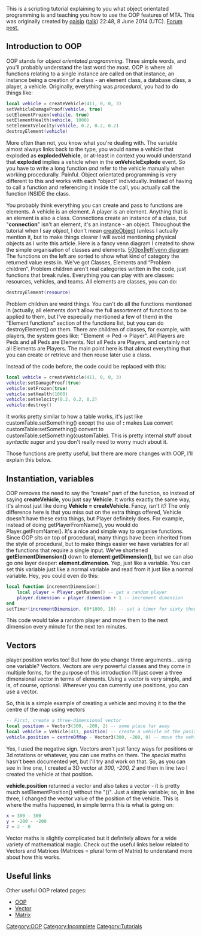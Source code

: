 This is a scripting tutorial explaining to you what object orientated programming is and teaching you how to use the OOP features of MTA. This was originally created by [qaisjp](/docs/user-qais.md "wikilink") ([talk](/docs/user_talk-qais.md "wikilink")) 22:48, 8 June 2014 (UTC). [Forum post.](http://forum.mtasa.com/viewtopic.php?f=148&t=76388)

Introduction to OOP
-------------------

OOP stands for *object orientated programming*. Three simple words, and you'll probably understand the last word the most. OOP is where all functions relating to a single instance are called on that instance, an instance being a creation of a class - an element class, a database class, a player, a vehicle. Originally, everything was *procedural*, you had to do things like:

``` lua
local vehicle = createVehicle(411, 0, 0, 3)
setVehicleDamageProof(vehicle, true)
setElementFrozen(vehicle, true)
setElementHealth(vehicle, 1000)
setElementVelocity(vehicle, 0.2, 0.2, 0.2)
destroyElement(vehicle)
```

More often than not, you know what you're dealing with. The variable almost always links back to the type, you would name a vehicle that exploded as **explodedVehicle**, or at-least in context you would understand that **exploded** implies a vehicle when in the **onVehicleExplode** event. So you have to write a long function *and* refer to the vehicle manually when working procedurally. Painful. Object orientated programming is very different to this and works with each “object” individually. Instead of having to call a function and referencing it inside the call, you actually call the function INSIDE the class.

You probably think everything you can create and pass to functions are elements. A vehicle is an element. A player is an element. Anything that is an element is also a class. Connections create an instance of a class, but "**connection**" isn't an element, it's an instance - an object. Throughout the tutorial when I say *object*, I don't mean [createObject](/docs/createobject.md "wikilink") (unless I actually mention it, but to make things clearer I will avoid mentioning physical objects as I write this article. Here is a fancy venn diagram I created to show the simple organisation of classes and elements. [500px|left|venn diagram](/docs/file-classes,_elements_and_problem_children.png.md "wikilink") The functions on the left are sorted to show what kind of category the returned value rests in. We've got Classes, Elements and “Problem children”. Problem children aren't real categories written in the code, just functions that break rules. Everything you can play with are classes: resources, vehicles, and teams. All elements are classes, you can do:

``` lua
destroyElement(resource)
```

Problem children are weird things. You can't do all the functions mentioned in (actually, all elements don't allow the full assortment of functions to be applied to them, but I've especially mentioned a few of them) in the “Element functions” section of the functions list, but you can do destroyElement() on them. There are children of classes, for example, with players, the system goes like: ''Element -&gt; Ped -&gt; Player". All Players are Peds and all Peds are Elements. Not all Peds are Players, and certainly not all Elements are Players. The main point here is that almost everything that you can create or retrieve and then reuse later use a class.

Instead of the code before, the code could be replaced with this:

``` lua
local vehicle = createVehicle(411, 0, 0, 3)
vehicle:setDamageProof(true)
vehicle:setFrozen(true)
vehicle:setHealth(1000)
vehicle:setVelocity(0.2, 0.2, 0.2)
vehicle:destroy()
```

It works pretty similar to how a table works, it's just like customTable.setSomething() except the use of **:** makes Lua convert customTable:setSomething() convert to customTable.setSomething(customTable). This is pretty internal stuff about *syntactic sugar* and you don't really need to worry much about it.

Those functions are pretty useful, but there are more changes with OOP, I'll explain this below.

Instantiation, variables
------------------------

OOP removes the need to say the “create” part of the function, so instead of saying **createVehicle**, you just say **Vehicle**. It works exactly the same way, it's almost just like doing **Vehicle = createVehicle**. Fancy, isn't it? The only difference here is that you miss out on the extra things offered, Vehicle doesn't have these extra things, but Player definitely does. For example, instead of doing getPlayerFromName(), you would do Player.getFromName(). It's a nice and simple way to organise functions. Since OOP sits on top of procedural, many things have been inherited from the style of procedural, but to make things easier we have variables for all the functions that require a single input. We've shortened **getElementDimension()** down to **element:getDimension()**, but we can also go one layer deeper: **element.dimension**. Yep, just like a variable. You can set this variable just like a normal variable and read from it just like a normal variable. Hey, you could even do this:

``` lua
local function incrementDimension()
    local player = Player.getRandom() -- get a random player
    player.dimension = player.dimension + 1 -- increment dimension
end
setTimer(incrementDimension, 60*1000, 10) -- set a timer for sixty thousand milliseconds, sixty seconds, one minute
```

This code would take a random player and move them to the next dimension every minute for the next ten minutes.

Vectors
-------

player.position works too! But how do you change three arguments... using one variable? Vectors. Vectors are very powerful classes and they come in multiple forms, for the purpose of this introduction I'll just cover a three dimensional vector in terms of elements. Using a vector is very simple, and is, of course, optional. Wherever you can currently use positions, you can use a vector.

So, this is a simple example of creating a vehicle and moving it to the the centre of the map using vectors

``` lua
-- First, create a three-dimensional vector
local position = Vector3(300, -200, 2) -- some place far away
local vehicle = Vehicle(411, position) -- create a vehicle at the position
vehicle.position = centreOfMap - Vector3(300, -200, 0) -- move the vehicle two units above the center of the map
```

Yes, I used the negative sign. Vectors aren't just fancy ways for positions or 3d rotations or whatever, you can use maths on them. The *special* maths hasn't been documented yet, but I'll try and work on that. So, as you can see in line one, I created a 3D vector at *300, -200, 2* and then in line two I created the vehicle at that position.

**vehicle.position** returned a vector and also takes a vector - it is pretty much setElementPosition() without the "()". Just a simple variable; so, in line three, I changed the vector value of the position of the vehicle. This is where the maths happened, in simple terms this is what is going on:

``` lua
x = 300 - 300
y = -200 - -200
z = 2 - 0
```

Vector maths is slightly complicated but it definitely allows for a wide variety of mathematical magic. Check out the useful links below related to Vectors and Matrices (Matrices = plural form of Matrix) to understand more about how this works.

Useful links
------------

Other useful OOP related pages:

-   [OOP](/docs/oop.md "wikilink")
-   [Vector](/docs/vector.md "wikilink")
-   [Matrix](/docs/matrix.md "wikilink")

[Category:OOP](/docs/category-oop.md "wikilink") [Category:Incomplete](/docs/category-incomplete.md "wikilink") [Category:Tutorials](/docs/category-tutorials.md "wikilink")
